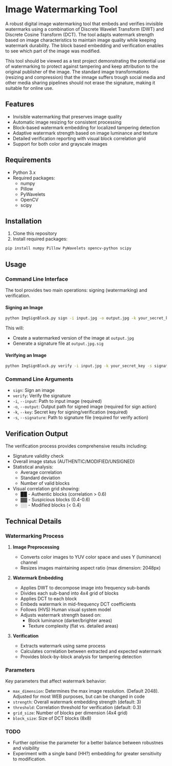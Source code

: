 # Image Watermarking Tool

A robust digital image watermarking tool that embeds and verifies invisible watermarks using a combination of Discrete Wavelet Transform (DWT) and Discrete Cosine Transform (DCT). The tool adapts watermark strength based on image characteristics to maintain image quality while keeping watermark durability. The block based embedding and verification enables to see which part of the image was modified.

This tool should be viewed as a test project demonstrating the potential use of watermarking to protect against tampering and keep attribution to the original publisher of the image.
The standard image transformations (resizing and compression) that the imnage suffers trough social media and other media sharing pipelines should not erase the signature, making it suitable for online use.

## Features

- Invisible watermarking that preserves image quality
- Automatic image resizing for consistent processing
- Block-based watermark embedding for localized tampering detection
- Adaptive watermark strength based on image luminance and texture
- Detailed verification reporting with visual block correlation grid
- Support for both color and grayscale images


## Requirements

- Python 3.x
- Required packages:
  - numpy
  - Pillow
  - PyWavelets
  - OpenCV
  - scipy

## Installation

1. Clone this repository
2. Install required packages:
```bash
pip install numpy Pillow PyWavelets opencv-python scipy
```

## Usage

### Command Line Interface

The tool provides two main operations: signing (watermarking) and verification.

#### Signing an Image

```bash
python ImgSignBlock.py sign -i input.jpg -o output.jpg -k your_secret_key
```

This will:
- Create a watermarked version of the image at `output.jpg`
- Generate a signature file at `output.jpg.sig`

#### Verifying an Image

```bash
python ImgSignBlock.py verify -i input.jpg -k your_secret_key -s signature.sig
```

### Command Line Arguments

- `sign`: Sign an image
- `verify`: Verify the signature
- `-i`, `--input`: Path to input image (required)
- `-o`, `--output`: Output path for signed image (required for sign action)
- `-k`, `--key`: Secret key for signing/verification (required)
- `-s`, `--signature`: Path to signature file (required for verify action)

## Verification Output

The verification process provides comprehensive results including:

- Signature validity check
- Overall image status (AUTHENTIC/MODIFIED/UNSIGNED)
- Statistical analysis:
  - Average correlation
  - Standard deviation
  - Number of valid blocks
- Visual correlation grid showing:
  - ██ - Authentic blocks (correlation > 0.6)
  - ▓▓ - Suspicious blocks (0.4-0.6)
  - ░░ - Modified blocks (< 0.4)

## Technical Details

### Watermarking Process

1. **Image Preprocessing**
   - Converts color images to YUV color space and uses Y (luminance) channel
   - Resizes images maintaining aspect ratio (max dimension: 2048px)

2. **Watermark Embedding**
   - Applies DWT to decompose image into frequency sub-bands
   - Divides each sub-band into 4x4 grid of blocks
   - Applies DCT to each block
   - Embeds watermark in mid-frequency DCT coefficients
   - Follows (HVS) Human visual system model
   - Adjusts watermark strength based on:
     - Block luminance (darker/brighter areas)
     - Texture complexity (flat vs. detailed areas)

3. **Verification**
   - Extracts watermark using same process
   - Calculates correlation between extracted and expected watermark
   - Provides block-by-block analysis for tampering detection

### Parameters

Key parameters that affect watermark behavior:
- `max_dimension`: Determines the max image resolution. (Default 2048). Adjusted for most WEB purposes, but can be changed in code
- `strength`: Overall watermark embedding strength (default: 3)
- `threshold`: Correlation threshold for verification (default: 0.3)
- `grid_size`: Number of blocks per dimension (4x4 grid)
- `block_size`: Size of DCT blocks (8x8)

### TODO
- Further optimise the parameter for a better balance between robustnes and visibility
- Experiment with a single band (HH?) embedding for greater sensitivity to modification.


